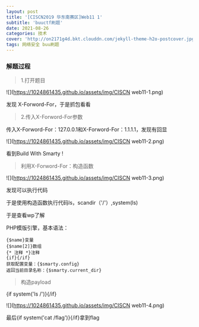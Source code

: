 ```yaml
---
layout: post
title: '[CISCN2019 华东南赛区]Web11 1'
subtitle: 'buuctf刷题'
date: 2021-08-26
categories: 技术
cover: 'http://on2171g4d.bkt.clouddn.com/jekyll-theme-h2o-postcover.jpg'
tags: 网络安全 buu刷题
---
```


### 解题过程

> 1.打开题目

![](https://1024861435.github.io/assets/img/CISCN web11-1.png)

发现	X-Forword-For，于是抓包看看

> 2.传入X-Forword-For参数

传入X-Forword-For：127.0.0.1和X-Forword-For：1.1.1.1，发现有回显

![](https://1024861435.github.io/assets/img/CISCN web11-2.png)

看到Build With Smarty !

> 利用X-Forword-For：构造函数

![](https://1024861435.github.io/assets/img/CISCN web11-3.png)

发现可以执行代码

于是使用构造函数执行代码ls，scandir（'/'）,system(ls)

于是查看wp了解

PHP模版引擎，基本语法：

	{$name}变量
	{$name[2]}数组
	{* 注释 *}注释
	{if}{/if}
	获取配置变量：{$smarty.config}
	返回当前目录名称：{$smarty.current_dir}

> 构造payload

{if system('ls /')}{/if}

![](https://1024861435.github.io/assets/img/CISCN web11-4.png)

最后{if system('cat /flag')}{/if}拿到flag



